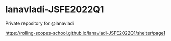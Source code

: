 # lanavladi-JSFE2022Q1
Private repository for @lanavladi

https://rolling-scopes-school.github.io/lanavladi-JSFE2022Q1/shelter/page1
